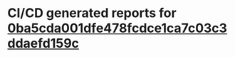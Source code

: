 # CI/CD generated reports for [0ba5cda001dfe478fcdce1ca7c03c3ddaefd159c](https://github.com/hydephp/develop/commit/0ba5cda001dfe478fcdce1ca7c03c3ddaefd159c)
